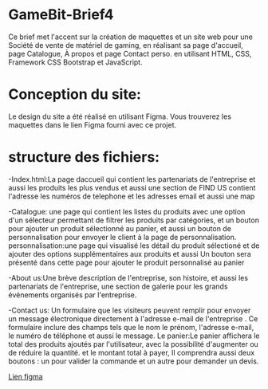 # GameBit-Brief4
Ce brief met l'accent sur la création de maquettes et un site web pour une Société de vente de matériel de gaming, en réalisant sa page d'accueil, page Catalogue, À propos et page Contact perso. en utilisant HTML, CSS, Framework CSS Bootstrap et JavaScript.
# Conception du site:
Le design du site a été réalisé en utilisant Figma. Vous trouverez les maquettes dans le lien Figma fourni avec ce projet.
# structure des fichiers:
-Index.html:La page daccueil qui contient les partenariats de l'entreprise et aussi les produits les plus vendus et aussi une section de FIND US contient l'adresse les numéros de telephone et les adresses email et aussi une map

-Catalogue: une page qui contient les listes du produits avec une option d'un sélecteur permettant de filtrer les produits par catégories, et un bouton pour ajouter un produit sélectionné au panier, et aussi un bouton de personnalisation pour envoyer le client à la page de personnalisation.
personnalisation:une page qui visualisé les détail du produit sélectioné et de ajouter des options supplémentaires aux produits et aussi Un bouton sera présenté dans cette page pour ajouter le produit personnalisé au panier

-About us:Une brève description de l'entreprise, son histoire, et aussi les partenariats de l'entreprise, une section de galerie pour les grands événements organisés par l'entreprise.

-Contact us: Un formulaire que les visiteurs peuvent remplir pour envoyer un message électronique directement à l'adresse e-mail de l'entreprise . Ce formulaire inclure des champs tels que le nom le prénom, l'adresse e-mail, le numéro de téléphone et aussi le message.
Le panier:Le panier affichera le total des produits ajoutés par l'utilisateur, avec la possibilité d'augmenter ou de réduire la quantité. et le montant total à payer, Il comprendra aussi deux boutons : un pour valider la commande et un autre pour demander un devis.

[Lien figma](https://www.figma.com/file/BOgw61J1WcIpQhVZgGFS1M/GameBit?type=design&node-id=0%3A1&mode=design&t=0APT9i3agewyI9Ht-1)
